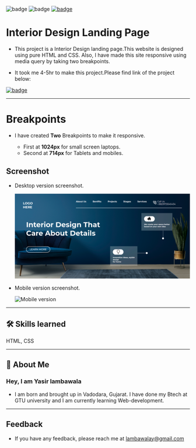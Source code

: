 ![badge](https://img.shields.io/badge/MADE%20WITH-HTML%20%26%20CSS-blue)
![badge](https://img.shields.io/badge/TIME%20TAKEN-4--5hrs-red)
[![badge](https://img.shields.io/badge/SEE%20DEMO%20-VISIT-green)](https://project10-28722.netlify.app/)

# Interior Design Landing Page

- This project is a Interior Design landing page.This website is designed using pure HTML and CSS. Also, I have made this site responsive using media query by taking two breakpoints.

- It took me 4-5hr to make this project.Please find link of the project below:

[![badge](https://img.shields.io/badge/LINK%20OF-PROJECT--10-blue)](https://project10-28722.netlify.app/)

---

# Breakpoints

- I have created **Two** Breakpoints to make it responsive.

  - First at **1024px** for small screen laptops.
  - Second at **714px** for Tablets and mobiles.

## Screenshot

- Desktop version screenshot.

  ![App Screenshot](./images/project10-img.png)

- Mobile version screenshot.

  ![Mobile version](./)

---

## 🛠 Skills learned

HTML, CSS

---

## 🚀 About Me

### Hey, I am Yasir lambawala

- I am born and brought up in Vadodara, Gujarat. I have done my Btech at GTU university and I am currently learning Web-development.

---

## Feedback

- If you have any feedback, please reach me at lambawalay@gmail.com
